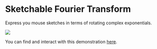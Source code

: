 # Sketchable Fourier Transform
Express you mouse sketches in terms of rotating complex exponentials.

<img src="https://raw.githubusercontent.com/marl0ny/Sketchable-Fourier-Transform/master/Pi.gif" /> 

You can find and interact with this demonstration [here](https://jsfiddle.net/marl0ny/3h8vp5w2/18/).
